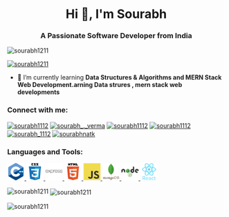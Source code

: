 <h1 align="center">Hi 👋, I'm Sourabh</h1>
<h3 align="center">A Passionate Software Developer from India</h3>

<p align="left"> <img src="https://komarev.com/ghpvc/?username=sourabh1211&label=Profile%20views&color=0e75b6&style=flat" alt="sourabh1211" /> </p>

<p align="left"> <a href="https://github.com/ryo-ma/github-profile-trophy"><img src="https://github-profile-trophy.vercel.app/?username=sourabh1211" alt="sourabh1211" /></a> </p>

- 🌱 I’m currently learning **Data Structures & Algorithms and MERN Stack Web Development.arning Data strures , mern stack web developments**

<h3 align="left">Connect with me:</h3>
<p align="left">
<a href="https://linkedin.com/in/sourabh1112" target="blank"><img align="center" src="https://raw.githubusercontent.com/rahuldkjain/github-profile-readme-generator/master/src/images/icons/Social/linked-in-alt.svg" alt="sourabh1112" height="30" width="40" /></a>
<a href="https://instagram.com/sourabh_._verma" target="blank"><img align="center" src="https://raw.githubusercontent.com/rahuldkjain/github-profile-readme-generator/master/src/images/icons/Social/instagram.svg" alt="sourabh_._verma" height="30" width="40" /></a>
<a href="https://www.codechef.com/users/sourabh1112" target="blank"><img align="center" src="https://cdn.jsdelivr.net/npm/simple-icons@3.1.0/icons/codechef.svg" alt="sourabh1112" height="30" width="40" /></a>
<a href="https://codeforces.com/profile/sourabh1112" target="blank"><img align="center" src="https://raw.githubusercontent.com/rahuldkjain/github-profile-readme-generator/master/src/images/icons/Social/codeforces.svg" alt="sourabh1112" height="30" width="40" /></a>
<a href="https://www.leetcode.com/sourabh_1112" target="blank"><img align="center" src="https://raw.githubusercontent.com/rahuldkjain/github-profile-readme-generator/master/src/images/icons/Social/leet-code.svg" alt="sourabh_1112" height="30" width="40" /></a>
<a href="https://auth.geeksforgeeks.org/user/sourabhnatk" target="blank"><img align="center" src="https://raw.githubusercontent.com/rahuldkjain/github-profile-readme-generator/master/src/images/icons/Social/geeks-for-geeks.svg" alt="sourabhnatk" height="30" width="40" /></a>
</p>

<h3 align="left">Languages and Tools:</h3>
<p align="left"> <a href="https://www.w3schools.com/cpp/" target="_blank" rel="noreferrer"> <img src="https://raw.githubusercontent.com/devicons/devicon/master/icons/cplusplus/cplusplus-original.svg" alt="cplusplus" width="40" height="40"/> </a> <a href="https://www.w3schools.com/css/" target="_blank" rel="noreferrer"> <img src="https://raw.githubusercontent.com/devicons/devicon/master/icons/css3/css3-original-wordmark.svg" alt="css3" width="40" height="40"/> </a> <a href="https://expressjs.com" target="_blank" rel="noreferrer"> <img src="https://raw.githubusercontent.com/devicons/devicon/master/icons/express/express-original-wordmark.svg" alt="express" width="40" height="40"/> </a> <a href="https://www.w3.org/html/" target="_blank" rel="noreferrer"> <img src="https://raw.githubusercontent.com/devicons/devicon/master/icons/html5/html5-original-wordmark.svg" alt="html5" width="40" height="40"/> </a> <a href="https://developer.mozilla.org/en-US/docs/Web/JavaScript" target="_blank" rel="noreferrer"> <img src="https://raw.githubusercontent.com/devicons/devicon/master/icons/javascript/javascript-original.svg" alt="javascript" width="40" height="40"/> </a> <a href="https://www.mongodb.com/" target="_blank" rel="noreferrer"> <img src="https://raw.githubusercontent.com/devicons/devicon/master/icons/mongodb/mongodb-original-wordmark.svg" alt="mongodb" width="40" height="40"/> </a> <a href="https://nodejs.org" target="_blank" rel="noreferrer"> <img src="https://raw.githubusercontent.com/devicons/devicon/master/icons/nodejs/nodejs-original-wordmark.svg" alt="nodejs" width="40" height="40"/> </a> <a href="https://reactjs.org/" target="_blank" rel="noreferrer"> <img src="https://raw.githubusercontent.com/devicons/devicon/master/icons/react/react-original-wordmark.svg" alt="react" width="40" height="40"/> </a> </p>

<p><img align="left" src="https://github-readme-stats.vercel.app/api/top-langs?username=sourabh1211&show_icons=true&locale=en&layout=compact" alt="sourabh1211" /></p>

<p>&nbsp;<img align="center" src="https://github-readme-stats.vercel.app/api?username=sourabh1211&show_icons=true&locale=en" alt="sourabh1211" /></p>

<p><img align="center" src="https://github-readme-streak-stats.herokuapp.com/?user=sourabh1211&" alt="sourabh1211" /></p>
